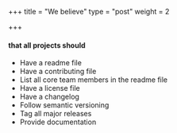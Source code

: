 +++
title = "We believe"
type = "post"
weight = 2

+++
#### that all projects should

* Have a readme file
* Have a contributing file
* List all core team members in the readme file
* Have a license file
* Have a changelog
* Follow semantic versioning
* Tag all major releases
* Provide documentation